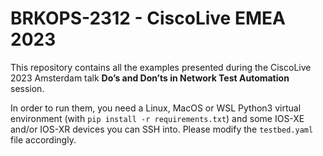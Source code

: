 # BRKOPS-2312 - CiscoLive EMEA 2023

This repository contains all the examples presented during the CiscoLive 2023 Amsterdam talk
**Do’s and Don’ts in Network Test Automation** session.

In order to run them, you need a Linux, MacOS or WSL Python3 virtual environment (with `pip install -r requirements.txt`)
and some IOS-XE and/or IOS-XR devices you can SSH into. Please modify the `testbed.yaml` file accordingly.

